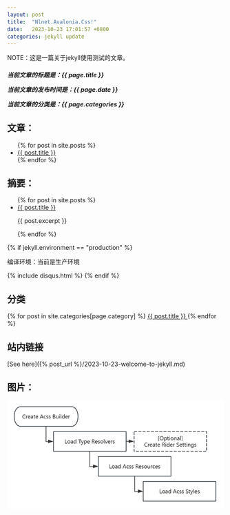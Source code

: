 ```yaml
---
layout: post
title:  "Nlnet.Avalonia.Css!"
date:   2023-10-23 17:01:57 +0800
categories: jekyll update
---
```




NOTE：这是一篇关于jekyll使用测试的文章。



<h5>    
    <p>当前文章的标题是：{{ page.title }}</p>  
    <p>当前文章的发布时间是：{{ page.date }}</p>  
    <p>当前文章的分类是：{{ page.categories }}</p>  
</h5>






## 文章：

<ul>
    {% for post in site.posts %}    
    <li>      
        <a href="{{ post.url }}">{{ post.title }}</a>    
    </li>
    {% endfor %} 
</ul>


## 摘要：

<ul>  
    {% for post in site.posts %}    
    <li>      
        <a href="{{ post.url }}">{{ post.title }}</a>
        <p>{{ post.excerpt }}</p>
    </li>  
    {% endfor %} 
</ul>


<div>
    {% if jekyll.environment == "production" %}  
    <p>编译环境：当前是生产环境</p>
    {% include disqus.html %}
    {% endif %}
</div>



## 分类



<p>
    {% for post in site.categories[page.category] %}    
    <a href="{{ post.url | absolute_url }}">      
        {{ post.title }}    
    </a> 
    {% endfor %}
</p>



## 站内链接

[See here]({% post_url %}/2023-10-23-welcome-to-jekyll.md)



## 图片：

![acss process](/docs/assets/acss.process.png)
